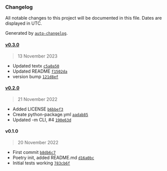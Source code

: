### Changelog

All notable changes to this project will be documented in this file. Dates are displayed in UTC.

Generated by [`auto-changelog`](https://github.com/CookPete/auto-changelog).

#### [v0.3.0](https://github.com/RhetTbull/strpdatetime/compare/v0.2.0...v0.3.0)

> 13 November 2023

- Updated textx [`c5a0a50`](https://github.com/RhetTbull/strpdatetime/commit/c5a0a50d329f62447cab7c785ce3b13cee19bf82)
- Updated README [`f1502da`](https://github.com/RhetTbull/strpdatetime/commit/f1502da0c1cf692b5a3b57507462583d3836d3b9)
- version bump [`121d8ef`](https://github.com/RhetTbull/strpdatetime/commit/121d8ef1b3d7c4dcfe012da94810fe83d869d748)

#### [v0.2.0](https://github.com/RhetTbull/strpdatetime/compare/v0.1.0...v0.2.0)

> 21 November 2022

- Added LICENSE [`b6bbef3`](https://github.com/RhetTbull/strpdatetime/commit/b6bbef34c63700cb5251fa959cfcd0f9dd3297e1)
- Create python-package.yml [`aadab85`](https://github.com/RhetTbull/strpdatetime/commit/aadab852a5abee4619c06e86ada2ed85eae329e8)
- Updated -m CLI, #4 [`190e63d`](https://github.com/RhetTbull/strpdatetime/commit/190e63d82e658b2f68015f76ae4f37aa3dd853f1)

#### v0.1.0

> 20 November 2022

- First commit [`b8db6c7`](https://github.com/RhetTbull/strpdatetime/commit/b8db6c78ea2a90573e2e8bf7d8572dc01b7407f3)
- Poetry init, added README.md [`d16a0bc`](https://github.com/RhetTbull/strpdatetime/commit/d16a0bc475ef15cea7f3c87a8e04d7451ccf9bbb)
- Initial tests working [`783cb6f`](https://github.com/RhetTbull/strpdatetime/commit/783cb6f103573dc34009876770d6f573882c0581)
